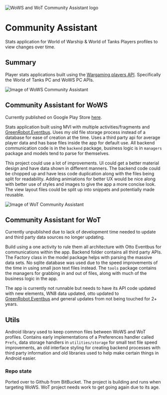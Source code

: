 ![WoWS and WoT Community Assistant logo](https://i.imgur.com/yhy0ELe.png)

# Community Assistant
Stats application for World of Warship & World of Tanks Players profiles to view changes over time.

## Summary

Player stats applications built using the [Wargaming players API](https://developers.wargaming.net/). Specifically the World of Tanks PC and WoWS PC APIs.


![Image of WoWS Community Assistant](https://i.imgur.com/Mgc8Ihh.png)

## Community Assistant for WoWS

Currently published on Google Play Store [here](https://play.google.com/store/apps/details?id=com.half.wowsca).

Stats application built using MVI with multiple activities/fragments and [GreenRobot.Eventbus](https://github.com/greenrobot/EventBus). Uses my old file storage process instead of a database for ease of creation at the time. Uses a third party api for average player data and has base files inside the app for default use. All backend communication code is in the `backend` package, business logic is in `managers` package and models tend to parse for themselves.

This project could use a lot of improvements. UI could get a better material design and have data shown in different manners. The backend code could be chopped up and have less code duplication along with the files being split for readability. Adding animiations for better UX would be nice along with better use of styles and images to give the app a more concise look. The view layout files could be split up into snippets and potentially made reusable.


![Image of WoT Community Assistant](https://i.imgur.com/kbYasjV.png)

## Community Assistant for WoT

Currently unpublished due to lack of development time needed to update and third party data sources no longer updating.

Build using a one activity to rule them all architecture with Otto Eventbus for communications within the app. Backend folder contains all third party APIs. The Factory class in the model package helps with parsing the massive data sets. No sqlite database was used due to the speed improvements of the time in using small json text files instead. The `tools` package contains the managers for grabbing in and out of files, along with much of the business logic in the app.

The app is currently not runnable but needs to have its API code updated with new elements, WN8 data updated, otto updated to [GreenRobot.Eventbus](https://github.com/greenrobot/EventBus) and general updates from not being touched for 2+ years.


## Utils

Android library used to keep common files between WoWS and WoT profiles. Contains early implementations of a Preferences handler called `Prefs`, data storage handlers in `utilities/storage` for small text file speed improvements, an old interface styling for creating backend processes with third party information and old libraries used to help make certain things in Android easier.

### Repo state

Ported over to Github from BitBucket. The project is building and runs when targeting WoWS. WoT project needs work to get going again due to its age.